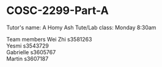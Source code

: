 # COSC-2299-Part-A
Tutor's name: A Homy Ash
Tute/Lab class: Monday 8:30am

Team members
Wei Zhi s3581263  
Yesmi s3543729  
Gabrielle s3605767  
Martin s3607187
